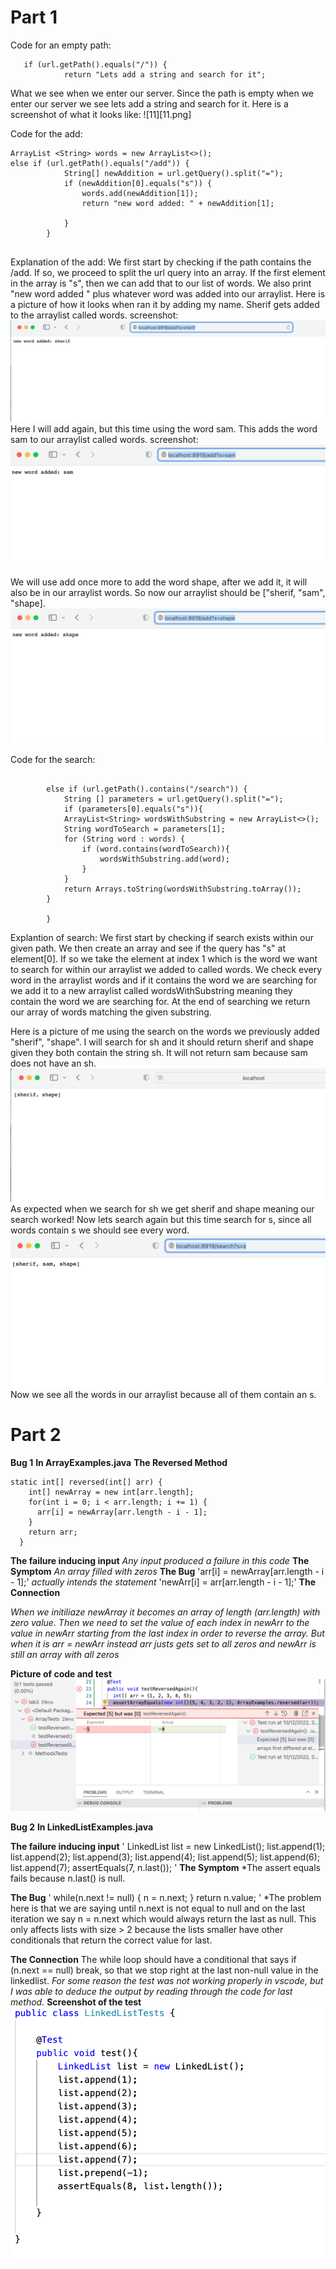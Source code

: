 # Part 1
Code for an empty path:
```
   if (url.getPath().equals("/")) {
            return "Lets add a string and search for it";
```
What we see when we enter our server. Since the path is empty when we enter our server we see lets add a string and search for it.
Here is a screenshot of what it looks like:
![11][11.png]

Code for the add:

```
ArrayList <String> words = new ArrayList<>();
else if (url.getPath().equals("/add")) {
            String[] newAddition = url.getQuery().split("=");
            if (newAddition[0].equals("s")) {
                words.add(newAddition[1]);
                return "new word added: " + newAddition[1];

            }
        }
        
```
Explanation of the add: We first start by checking if the path contains the /add. If so, we proceed to split the url query into an array. If the first element in the array is "s", then we can add that to our list of words. We also print "new word added " plus whatever word was added into our arraylist.
Here is a picture of how it looks when ran it by adding my name. Sherif gets added to the arraylist called words.
screenshot: 
![12](12.png)
Here I will add again, but this time using the word sam. This adds the word sam to our arraylist called words.
screenshot:
![13](13.png)

We will use add once more to add the word shape, after we add it, it will also be in our arraylist words. So now our arraylist should be ["sherif, "sam", "shape].
![14](14.png)

Code for the search:
```

        else if (url.getPath().contains("/search")) {
            String [] parameters = url.getQuery().split("=");
            if (parameters[0].equals("s")){
            ArrayList<String> wordsWithSubstring = new ArrayList<>();
            String wordToSearch = parameters[1];
            for (String word : words) {
                if (word.contains(wordToSearch)){
                    wordsWithSubstring.add(word);
                }
            }
            return Arrays.toString(wordsWithSubstring.toArray());
        }

        }
```
Explantion of search: We first start by checking if search exists within our given path. We then create an array and see if the query has "s" at element[0]. If so we take the element at index 1 which is the word we want to search for within our arraylist we added to called words. We check every word in the arraylist words and if it contains the word we are searching for we add it to a new arraylist called wordsWithSubstring meaning they contain the word we are searching for. At the end of searching we return our array of words matching the given substring.

Here is a picture of me using the search on the words we previously added "sherif", "shape".
I will search for sh and it should return sherif and shape given they both contain the string sh. It will not return sam because sam does not have an sh.
![15](15.png)
As expected when we search for sh we get sherif and shape meaning our search worked!
Now lets search again but this time search for s, since all words contain s we should see every word.
![16](16.png)
Now we see all the words in our arraylist because all of them contain an s.











# Part 2
**Bug 1**
**In ArrayExamples.java**
**The Reversed Method**
```
static int[] reversed(int[] arr) {
    int[] newArray = new int[arr.length];
    for(int i = 0; i < arr.length; i += 1) {
      arr[i] = newArray[arr.length - i - 1];
    }
    return arr;
  }
```

**The failure inducing input**
*Any input produced a failure in this code*
**The Symptom**
*An array filled with zeros*
**The Bug**
'arr[i]  = newArray[arr.length - i - 1];'
*actually intends the statement*
'newArr[i] = arr[arr.length - i - 1];'
**The Connection**

*When we initiliaze newArray it becomes an array of length (arr.length) with zero value.*
 *Then we need to set the value of each index in newArr to the value in newArr starting from the last index in order to reverse the array.*
 *But when it is arr = newArr instead arr justs gets set to all zeros and newArr is still an array with all zeros*

**Picture of code and test**
![test for reversed](TestReversed.png)

**Bug 2**
**In LinkedListExamples.java**

**The failure inducing input**
'
 LinkedList list = new LinkedList();
        list.append(1);
        list.append(2);
        list.append(3);
        list.append(4);
        list.append(5);
        list.append(6);
        list.append(7);
        assertEquals(7, n.last());
        '
**The Symptom**
*The assert equals fails because n.last() is null.

**The Bug**
'
while(n.next != null) {
            n = n.next;
        }
        return n.value;
     '
     *The problem here is that we are saying until n.next is not equal to null and on the last iteration we say n = n.next which would always return the last as null.
     This only affects lists with size > 2 because the lists smaller have other conditionals that return the correct value for last.
     

**The Connection**
The while loop should have a conditional that says if (n.next == null) break, so that we stop right at the last non-null value in the linkedlist.
*For some reason the test was not working properly in vscode, but I was able to deduce the output by reading through the code for last method.*
**Screenshot of the test**
![scshot](testforll.png)


